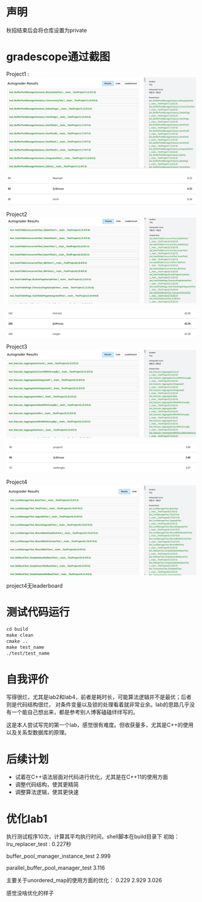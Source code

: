 # 声明 
秋招结束后会将仓库设置为private
# gradescope通过截图
Project1 :
![img](/Pics/CMU15-445P1_PASS_PIC.png)

![img](/Pics/CMU15-445P1_LeaderBord.png)

Project2
![img](/Pics/CMU15-445P2_PASS_PIC.png)

![img](/Pics/CMU15-445P2_LeaderBord.png)


Project3
![img](/Pics/CMU15-445P3_PASS_PIC.png)

![img](/Pics/CMU15-445P3_LeaderBord.png)


Project4
![img](/Pics/CMU15-445P4_PASS_PIC.png)

project4无leaderboard
# 测试代码运行
~~~shell
cd build
make clean
cmake ..
make test_name
./test/test_name
~~~
# 自我评价
写得很烂，尤其是lab2和lab4，前者是耗时长，可能算法逻辑并不是最优；后者则是代码结构很烂， 对条件变量以及锁的处理看着就非常业余。lab的思路几乎没有一个能自己想出来，都是参考别人博客磕磕绊绊写的。

这是本人尝试写完的第一个lab，感觉很有难度。但收获量多，尤其是C++的使用以及关系型数据库的原理。
# 后续计划
- 试着在C++语法层面对代码进行优化，尤其是在C++11的使用方面
- 调整代码结构，使其更精简
- 调整算法逻辑，使其更快速

# 优化lab1

执行测试程序10次，计算其平均执行时间，shell脚本在build目录下
初始：
lru_replacer_test : 0.227秒

buffer_pool_manager_instance_test  2.999

parallel_buffer_pool_manager_test  3.116

主要关于unordered_map的使用方面的优化：
                    0.229
                    2.929
                    3.026

感觉没啥优化的样子